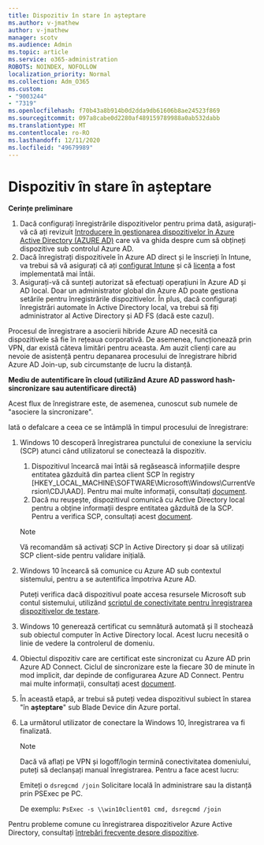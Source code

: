 ```yaml
---
title: Dispozitiv în stare în așteptare
ms.author: v-jmathew
author: v-jmathew
manager: scotv
ms.audience: Admin
ms.topic: article
ms.service: o365-administration
ROBOTS: NOINDEX, NOFOLLOW
localization_priority: Normal
ms.collection: Adm_O365
ms.custom:
- "9003244"
- "7319"
ms.openlocfilehash: f70b43a8b914b0d2dda9db61606b8ae24523f869
ms.sourcegitcommit: 097a8cabe0d2280af489159789988a0ab532dabb
ms.translationtype: MT
ms.contentlocale: ro-RO
ms.lasthandoff: 12/11/2020
ms.locfileid: "49679989"
---
```

# <a name="device-in-pending-state"></a>Dispozitiv în stare în așteptare

**Cerințe preliminare**

1. Dacă configurați înregistrările dispozitivelor pentru prima dată, asigurați-vă că ați revizuit [Introducere în gestionarea dispozitivelor în Azure Active Directory (AZURE AD)](https://docs.microsoft.com/azure/active-directory/devices/overview?WT.mc_id=Portal-Microsoft_Azure_Support) care vă va ghida despre cum să obțineți dispozitive sub controlul Azure AD.
2. Dacă înregistrați dispozitivele în Azure AD direct și le înscrieți în Intune, va trebui să vă asigurați că ați [configurat Intune](https://docs.microsoft.com/mem/intune/enrollment/device-enrollment?WT.mc_id=Portal-Microsoft_Azure_Support) și că [licența](https://docs.microsoft.com/mem/intune/fundamentals/licenses-assign?WT.mc_id=Portal-Microsoft_Azure_Support) a fost implementată mai întâi.
3. Asigurați-vă că sunteți autorizat să efectuați operațiuni în Azure AD și AD local. Doar un administrator global din Azure AD poate gestiona setările pentru înregistrările dispozitivelor. În plus, dacă configurați înregistrări automate în Active Directory local, va trebui să fiți administrator al Active Directory și AD FS (dacă este cazul).

Procesul de înregistrare a asocierii hibride Azure AD necesită ca dispozitivele să fie în rețeaua corporativă. De asemenea, funcționează prin VPN, dar există câteva limitări pentru aceasta. Am auzit clienți care au nevoie de asistență pentru depanarea procesului de înregistrare hibrid Azure AD Join-up, sub circumstanțe de lucru la distanță.

**Mediu de autentificare în cloud (utilizând Azure AD password hash-sincronizare sau autentificare directă)**

Acest flux de înregistrare este, de asemenea, cunoscut sub numele de "asociere la sincronizare".

Iată o defalcare a ceea ce se întâmplă în timpul procesului de înregistrare:

1. Windows 10 descoperă înregistrarea punctului de conexiune la serviciu (SCP) atunci când utilizatorul se conectează la dispozitiv.

    1. Dispozitivul încearcă mai întâi să regăsească informațiile despre entitatea găzduită din partea client SCP în registry [HKEY_LOCAL_MACHINE\SOFTWARE\Microsoft\Windows\CurrentVersion\CDJ\AAD]. Pentru mai multe informații, consultați [document](https://docs.microsoft.com/azure/active-directory/devices/hybrid-azuread-join-control).
    1. Dacă nu reușește, dispozitivul comunică cu Active Directory local pentru a obține informații despre entitatea găzduită de la SCP. Pentru a verifica SCP, consultați acest [document](https://docs.microsoft.com/azure/active-directory/devices/hybrid-azuread-join-manual#configure-a-service-connection-point).

    > [!NOTE]
    > Vă recomandăm să activați SCP în Active Directory și doar să utilizați SCP client-side pentru validare inițială.

2. Windows 10 încearcă să comunice cu Azure AD sub contextul sistemului, pentru a se autentifica împotriva Azure AD.

    Puteți verifica dacă dispozitivul poate accesa resursele Microsoft sub contul sistemului, utilizând [scriptul de conectivitate pentru înregistrarea dispozitivelor de testare](https://gallery.technet.microsoft.com/Test-Device-Registration-3dc944c0).

3. Windows 10 generează certificat cu semnătură automată și îl stochează sub obiectul computer în Active Directory local. Acest lucru necesită o linie de vedere la controlerul de domeniu.

4. Obiectul dispozitiv care are certificat este sincronizat cu Azure AD prin Azure AD Connect. Ciclul de sincronizare este la fiecare 30 de minute în mod implicit, dar depinde de configurarea Azure AD Connect. Pentru mai multe informații, consultați acest [document](https://docs.microsoft.com/azure/active-directory/hybrid/how-to-connect-sync-configure-filtering#organizational-unitbased-filtering).

5. În această etapă, ar trebui să puteți vedea dispozitivul subiect în starea "în **așteptare**" sub Blade Device din Azure portal.

6. La următorul utilizator de conectare la Windows 10, înregistrarea va fi finalizată.

    > [!NOTE]
    > Dacă vă aflați pe VPN și logoff/login termină conectivitatea domeniului, puteți să declanșați manual înregistrarea. Pentru a face acest lucru:
    >
    > Emiteți o `dsregcmd /join` Solicitare locală în administrare sau la distanță prin PSExec pe PC.
    >
    > De exemplu: `PsExec -s \\win10client01 cmd, dsregcmd /join`

Pentru probleme comune cu înregistrarea dispozitivelor Azure Active Directory, consultați [întrebări frecvente despre dispozitive](https://docs.microsoft.com/azure/active-directory/devices/faq).
